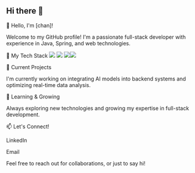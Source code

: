 ## Hi there 👋




👋 Hello, I'm [chan]!

Welcome to my GitHub profile! I'm a passionate full-stack developer with experience in Java, Spring, and web technologies.

🚀 My Tech Stack
<img src="https://img.shields.io/badge/java-007396?style=for-the-badge&logo=OpenJDK&logoColor=white"> <img src="https://img.shields.io/badge/Spring-6DB33F?style=for-the-badge&logo=Spring&logoColor=white"> <img src="https://img.shields.io/badge/HTML5-E34F26?style=for-the-badge&logo=html5&logoColor=FFF"/><img src="https://img.shields.io/badge/CSS3-1572B6?style=for-the-badge&logo=css3&logoColor=FFF"/> 

🔭 Current Projects

I'm currently working on integrating AI models into backend systems and optimizing real-time data analysis.

🌱 Learning & Growing

Always exploring new technologies and growing my expertise in full-stack development.

📫 Let's Connect!

LinkedIn

Email

Feel free to reach out for collaborations, or just to say hi!
